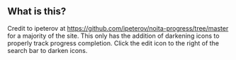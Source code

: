 ## What is this?

Credit to ipeterov at https://github.com/ipeterov/noita-progress/tree/master for a majority of the site. This only has the addition of darkening icons to properly track progress completion. Click the edit icon to the right of the search bar to darken icons.
